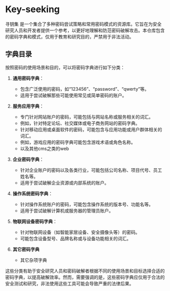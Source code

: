 # Key-seeking
寻钥集 是一个集合了多种密码尝试策略和常用密码模式的资源库。它旨在为安全研究人员和开发者提供一个参考，以更好地理解和防范密码破解攻击。本仓库包含的密码字典和模式，仅用于教育和研究目的，严禁用于非法活动。

## 字典目录
按照密码的使用场景和目的，可以将密码字典进行如下分类：

1. **通用密码字典**：
   - 包含广泛使用的密码，如“123456”、“password”、“qwerty”等。
   - 适用于尝试破解那些可能使用常见或简单密码的账户。

2. **服务应用字典**：
   - 专门针对网站账户的密码，可能包括与网站名称或服务相关的词汇。
   - 例如，针对特定论坛、社交媒体或电子商务网站的密码字典。
   - 针对移动应用或桌面软件的密码，可能包含与应用功能或用户群体相关的词汇。
   - 例如，游戏应用的密码字典可能包含游戏术语或角色名称。
   - 以及其他cms之类的web

3. **企业密码字典**：
   - 针对企业账户的密码以及各类行业，可能包括公司名称、项目代号、员工姓名等。
   - 适用于尝试破解企业资源或内部系统的账户。

4. **操作系统密码字典**：
   - 针对操作系统账户的密码，可能包含操作系统的版本号、功能名等。
   - 适用于尝试破解计算机或服务器的管理员账户。

5.  **物联网设备密码字典**：
    - 针对物联网设备（如智能家居设备、安全摄像头等）的密码。
    - 可能包含设备型号、品牌名称或与设备功能相关的词汇。
6.  **其它密码字典**
    - 其它杂项字典

这些分类有助于安全研究人员和密码破解者根据不同的使用场景和目标选择合适的密码字典，以提高破解效率。然而，需要强调的是，这些密码字典应仅用于合法的安全测试和研究，非法使用这些工具可能会导致严重的法律后果。